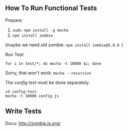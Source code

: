 ## How To Run Functional Tests

Prepare: 
1. `sudo npm install -g mocha`
2. `npm install zombie`

(maybe we need old zombie: `npm install zombie@5.0.8 `)

Run Test:

    for i in test/*; do mocha -t 10000 $i; done

Sorry, that won't work: `mocha --recursive`

The _config test_ must be done separately:

    cd config-test
    mocha -t 10000 config.js 

## Write Tests

Docu: http://zombie.js.org/
